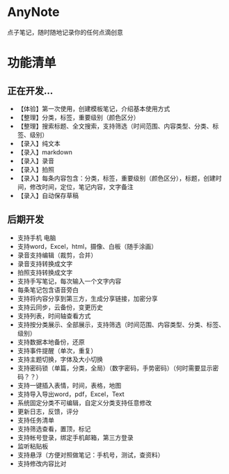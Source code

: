 # AnyNote
点子笔记，随时随地记录你的任何点滴创意

# 功能清单

## 正在开发...

- 【体验】第一次使用，创建模板笔记，介绍基本使用方式
- 【整理】分类，标签，重要级别（颜色区分）
- 【整理】搜索标题、全文搜索，支持筛选（时间范围、内容类型、分类、标签、级别）
- 【录入】纯文本
- 【录入】markdown
- 【录入】录音
- 【录入】拍照
- 【录入】每条内容包含：分类，标签，重要级别（颜色区分），标题，创建时间，修改时间，定位，笔记内容，文字备注
- 【录入】自动保存草稿

## 后期开发

- 支持手机 电脑
- 支持word，Excel，html，摄像、白板（随手涂画）
- 录音支持编辑（裁剪，合并）
- 录音支持转换成文字
- 拍照支持转换成文字
- 支持手写笔记，每次输入一个文字内容
- 每条笔记包含语音旁白
- 支持将内容分享到第三方，生成分享链接，加密分享
- 支持云同步，云备份，变更历史
- 支持列表，时间轴查看方式
- 支持按分类展示、全部展示，支持筛选（时间范围、内容类型、分类、标签、级别）
- 支持数据本地备份，还原
- 支持事件提醒（单次，重复）
- 支持主题切换，字体及大小切换
- 支持密码锁（单篇，分类，全局）（数字密码，手势密码）（何时需要显示密码？？）
- 支持一键插入表情，时间，表格，地图
- 支持导入导出word，pdf，Excel，Text
- 系统固定分类不可编辑，自定义分类支持任意修改
- 更新日志，反馈，评分
- 支持任务清单
- 支持筛选查看，置顶，标记
- 支持帐号登录，绑定手机邮箱，第三方登录
- 监听粘贴板
- 支持悬浮（方便对照做笔记：手机号，测试，查资料）
- 支持修改内容比对

